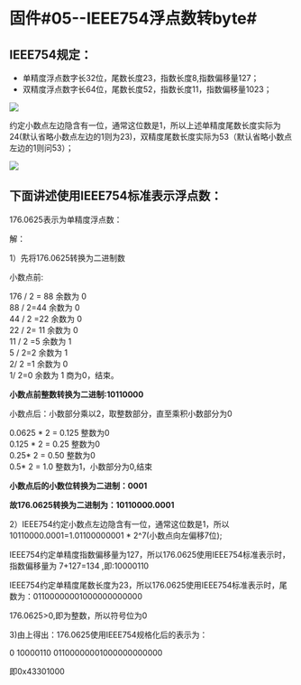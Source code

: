 # 固件#05--IEEE754浮点数转byte#

## IEEE754规定： ##

- 单精度浮点数字长32位，尾数长度23，指数长度8,指数偏移量127；
- 双精度浮点数字长64位，尾数长度52，指数长度11，指数偏移量1023；

![](https://i.imgur.com/qcZoNbm.jpg)

约定小数点左边隐含有一位，通常这位数是1，所以上述单精度尾数长度实际为24(默认省略小数点左边的1则为23)，双精度尾数长度实际为53（默认省略小数点左边的1则问53）；

![](https://i.imgur.com/O7yq1wW.jpg)

## 下面讲述使用IEEE754标准表示浮点数： ##

176.0625表示为单精度浮点数： 

解：

1）先将176.0625转换为二进制数

小数点前:

176 / 2 = 88  余数为 0    
88 / 2=44 余数为 0                             
44 / 2 =22 余数为 0                       
22 / 2= 11 余数为 0                              
11 / 2 =5   余数为 1        
5 / 2=2 余数为 1                             
2/ 2  =1 余数为 0                                                                             
1/ 2=0        余数为 1    商为0，结束。 
                                                                      
**小数点前整数转换为二进制:10110000**
                                          
小数点后：小数部分乘以2，取整数部分，直至乘积小数部分为0   

0.0625 * 2 = 0.125   整数为0                
0.125 * 2 = 0.25     整数为0             
0.25* 2 = 0.50       整数为0             
0.5* 2 = 1.0 整数为1，小数部分为0,结束

**小数点后的小数位转换为二进制：0001**

**故176.0625转换为二进制为：10110000.0001**

2）IEEE754约定小数点左边隐含有一位，通常这位数是1，所以10110000.0001=1.01100000001 *  2^7(小数点向左偏移7位);

IEEE754约定单精度指数偏移量为127，所以176.0625使用IEEE754标准表示时，指数偏移量为 7+127=134 ,即:10000110

IEEE754约定单精度尾数长度为23，所以176.0625使用IEEE754标准表示时，尾数为：01100000001000000000000

176.0625>0,即为整数，所以符号位为0

3)由上得出：176.0625使用IEEE754规格化后的表示为：

0  10000110 01100000001000000000000

即0x43301000